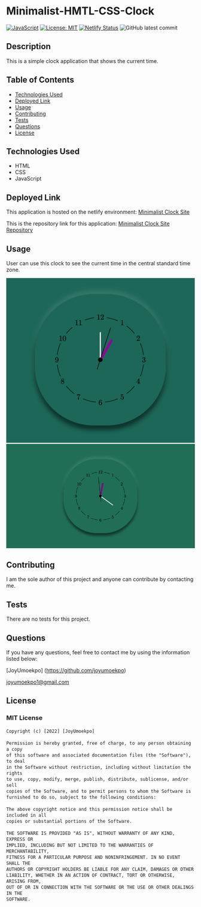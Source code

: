 # Minimalist-HMTL-CSS-Clock
[![JavaScript](https://img.shields.io/badge/--F7DF1E?logo=javascript&logoColor=000)](https://www.javascript.com/)
[![License: MIT](https://img.shields.io/badge/License-MIT-green.svg)](https://opensource.org/licenses/MIT)
[![Netlify Status](https://api.netlify.com/api/v1/badges/da8c732c-70d6-4f07-a8ac-94110682a2e6/deploy-status)](https://app.netlify.com/sites/minimalist-clock-site/deploys)
![GitHub latest commit](https://img.shields.io/github/last-commit/JoyUmoekpo/Minimalist-HMTL-CSS-Clock)
## Description 

This is a simple clock application that shows the current time.
## Table of Contents

* [Technologies Used](#technologies-used)
* [Deployed Link](#deployed-link)
* [Usage](#usage)
* [Contributing](#contributing)
* [Tests](#tests)
* [Questions](#questions)
* [License](#license)

## Technologies Used
* HTML
* CSS
* JavaScript

## Deployed Link

This application is hosted on the netlify environment: [Minimalist Clock Site](https://minimalist-clock-site.netlify.app/)

This is the repository link for this application: [Minimalist Clock Site Repository](https://github.com/JoyUmoekpo/Minimalist-HMTL-CSS-Clock)

## Usage 

User can use this clock to see the current time in the central standard time zone.

![Clock](./assets/final_clock.png)
![Clock](./assets/minimalist_clock.gif)

## Contributing

I am the sole author of this project and anyone can contribute by contacting me.
## Tests

There are no tests for this project.

## Questions

If you have any questions, feel free to contact me by using the information listed below:

[JoyUmoekpo] (https://github.com/joyumoekpo)
 
 joyumoekpo1@gmail.com

## License

### MIT License

```
Copyright (c) [2022] [JoyUmoekpo]

Permission is hereby granted, free of charge, to any person obtaining a copy
of this software and associated documentation files (the "Software"), to deal
in the Software without restriction, including without limitation the rights
to use, copy, modify, merge, publish, distribute, sublicense, and/or sell
copies of the Software, and to permit persons to whom the Software is
furnished to do so, subject to the following conditions:

The above copyright notice and this permission notice shall be included in all
copies or substantial portions of the Software.

THE SOFTWARE IS PROVIDED "AS IS", WITHOUT WARRANTY OF ANY KIND, EXPRESS OR
IMPLIED, INCLUDING BUT NOT LIMITED TO THE WARRANTIES OF MERCHANTABILITY,
FITNESS FOR A PARTICULAR PURPOSE AND NONINFRINGEMENT. IN NO EVENT SHALL THE
AUTHORS OR COPYRIGHT HOLDERS BE LIABLE FOR ANY CLAIM, DAMAGES OR OTHER
LIABILITY, WHETHER IN AN ACTION OF CONTRACT, TORT OR OTHERWISE, ARISING FROM,
OUT OF OR IN CONNECTION WITH THE SOFTWARE OR THE USE OR OTHER DEALINGS IN THE
SOFTWARE.
```